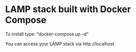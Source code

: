 # LAMP stack built with Docker Compose

To install type:
"docker-compose up -d"

You can access your LAMP stack via http://localhost
